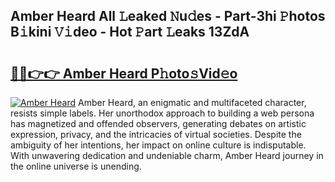 ## Amber Heard All 𝙻eaked 𝙽u𝚍es - Part-3hi 𝙿hotos B𝚒kini 𝚅𝚒deo - Hot 𝙿art 𝙻eaks 13ZdA

# <h2><a href="http://ld1fx0.urlbe.top/?page=Amber+Heard">🔗🔗👉👉 Amber Heard P𝚑oto𝚜Vid𝚎o</a></h2>

[![Amber Heard](https://i.imgur.com/eBuTRDB.gif)](http://ld1fx0.urlbe.top/?page=Amber+Heard)
Amber Heard, an enigmatic and multifaceted character, resists simple labels. Her unorthodox approach to building a web persona has magnetized and offended observers, generating debates on artistic expression, privacy, and the intricacies of virtual societies. Despite the ambiguity of her intentions, her impact on online culture is indisputable. With unwavering dedication and undeniable charm, Amber Heard journey in the online universe is unending.
